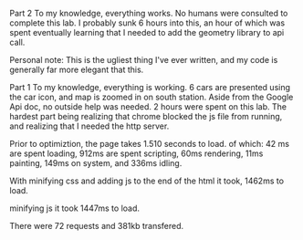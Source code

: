 Part 2
To my knowledge, everything works.
No humans were consulted to complete this lab.
I probably sunk 6 hours into this, an hour of which was spent eventually learning that I needed to add the geometry library to api call.

Personal note: This is the ugliest thing I've ever written, and my code is generally far more elegant that this. 






Part 1
To my knowledge, everything is working. 6 cars are presented using the car icon, and map is zoomed in on south station.
Aside from the Google Api doc, no outside help was needed.
2 hours were spent on this lab. The hardest part being realizing that chrome blocked the js file from running, and realizing that I needed the http server.

Prior to optimiztion, the page takes 1.510 seconds to load.
of which: 42 ms are spent loading, 912ms are spent scripting, 60ms rendering, 11ms painting, 149ms on system, and 336ms idling.

With minifying css and adding js to the end of the html it took, 1462ms to load.

minifying js it took 1447ms to load.

There were 72 requests and 381kb transfered.
